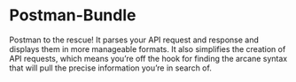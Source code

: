 # Postman-Bundle
Postman to the rescue! It parses your API request and response and displays them in more manageable formats. It also simplifies the creation of API requests, which means you’re off the hook for finding the arcane syntax that will pull the precise information you’re in search of.
